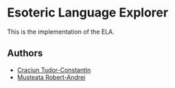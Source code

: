 # Esoteric Language Explorer
This is the implementation of the ELA.


## Authors

- [Craciun Tudor-Constantin](https://github.com/Alkwin)
- [Musteata Robert-Andrei](https://github.com/RiZZeR99)

